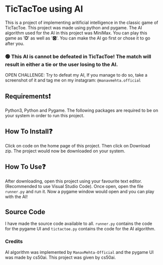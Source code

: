 # TicTacToe using AI

This is a project of implementing aritificial intelligence in the classic game of TicTacToe. This project was made using python and pygame. The AI algorithm used for the AI in this project was MiniMax. You can play this game as '❎' as well as '🅾️'.
You can make the AI go first or chose it to go after you. 

### 🟢 This AI is cannot be defeated in TicTacToe! The match will result in either a tie or the user losing to the AI. 

OPEN CHALLENGE: Try to defeat my AI, If you manage to do so, take a screenshot of it and tag me on my instagram: `@manavmehta.official`

## Requirements❗️

Python3, Python and Pygame. The following packages are required to be on your system in order to run this project.

## How To Install❓

Click on code on the home page of this project. Then click on Download zip. The project would now be downloaded on your system.

## How To Use❓

After downloading, open this project using your favourite text editor. (Recommended to use Visual Studio Code). Once open, open the file `runner.py` and run it.
Now a pygame window would open and you can play with the AI!

## Source Code

I have made the source code available to all. `runner.py` contains the code for the pygame UI and `tictactoe.py` contains the code for the AI algorithm.

### Credits

AI algorithm was implemented by `ManavMehta-Official` and the pygame UI was made by cs50ai.
This project was given by cs50ai. 




